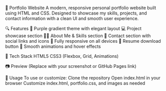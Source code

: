 📁 Portfolio Website
    A modern, responsive personal portfolio website built using HTML and CSS. 
    Designed to showcase my skills, projects, and contact information with a clean UI and smooth user experience.

🔍 Features
    💜 Purple gradient theme with elegant layout
    💻 Project showcase section
    👨‍💼 About Me & Skills section
    📩 Contact section with social links and icons
    📱 Fully responsive on all devices
    📄 Resume download button
    🎨 Smooth animations and hover effects

🚀 Tech Stack
    HTML5
    CSS3 (Flexbox, Grid, Animations)

📷 Preview
(Replace with your screenshot or GitHub Pages link)

📌 Usage
  To use or customize:
    Clone the repository
    Open index.html in your browser
    Customize index.html, portfolio.css, and images as needed
